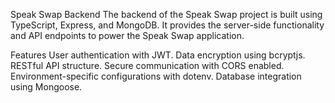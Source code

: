 Speak Swap Backend
The backend of the Speak Swap project is built using TypeScript, Express, and MongoDB. It provides the server-side functionality and API endpoints to power the Speak Swap application.

Features
User authentication with JWT.
Data encryption using bcryptjs.
RESTful API structure.
Secure communication with CORS enabled.
Environment-specific configurations with dotenv.
Database integration using Mongoose.